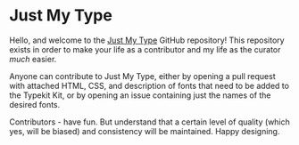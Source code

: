 # Just My Type

Hello, and welcome to the [Just My Type](http://daneden.me/type) GitHub repository! This repository exists in order to make your life as a contributor and my life as the curator *much* easier.

Anyone can contribute to Just My Type, either by opening a pull request with attached HTML, CSS, and description of fonts that need to be added to the Typekit Kit, or by opening an issue containing just the names of the desired fonts.

Contributors - have fun. But understand that a certain level of quality (which yes, will be biased) and consistency will be maintained. Happy designing.